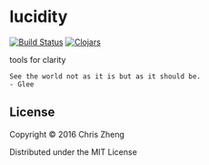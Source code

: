 # lucidity

[![Build Status](https://travis-ci.org/tahto/lucidity.png?branch=master)](https://travis-ci.org/tahto/lucidity)
[![Clojars](https://img.shields.io/clojars/v/tahto/lucid.svg)](https://clojars.org/tahto/lucid)

tools for clarity

    See the world not as it is but as it should be.
	- Glee

## License

Copyright © 2016 Chris Zheng

Distributed under the MIT License
